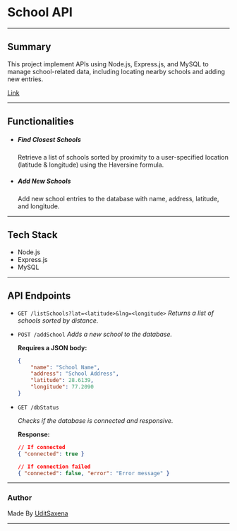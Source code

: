 # School API 

---

## Summary

This project implement APIs using Node.js, Express.js, and MySQL to manage school-related data, including locating nearby schools and adding new entries.

[Link](https://schoolapiassignment.onrender.com)


---
## Functionalities 
- ##### Find Closest Schools
    Retrieve a list of schools sorted by proximity to a user-specified location (latitude & longitude) using the Haversine formula.

- ##### Add New Schools
    Add new school entries to the database with name, address, latitude, and longitude.

---
## Tech Stack
- Node.js
- Express.js
- MySQL

---

## API Endpoints
- `GET /listSchools?lat=<latitude>&lng=<longitude>`
    _Returns a list of schools sorted by distance._


- `POST /addSchool`
    _Adds a new school to the database._
    
    **Requires a JSON body:**

    ```json
    {
        "name": "School Name",
        "address": "School Address",
        "latitude": 28.6139,
        "longitude": 77.2090
    }
    ```


- `GET /dbStatus`

   _Checks if the database is connected and responsive._

    **Response:**
    ```json
    // If connected
    { "connected": true }

    // If connection failed
    { "connected": false, "error": "Error message" }
    ```
---

### Author
Made By [UditSaxena](https://github.com/UditSax3na)

---